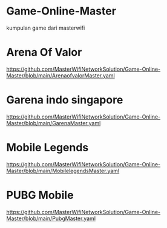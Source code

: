 # Game-Online-Master
kumpulan game dari masterwifi

# Arena Of Valor
https://github.com/MasterWifiNetworkSolution/Game-Online-Master/blob/main/ArenaofvalorMaster.yaml

# Garena indo singapore
https://github.com/MasterWifiNetworkSolution/Game-Online-Master/blob/main/GarenaMaster.yaml

# Mobile Legends
https://github.com/MasterWifiNetworkSolution/Game-Online-Master/blob/main/MobilelegendsMaster.yaml

# PUBG Mobile
https://github.com/MasterWifiNetworkSolution/Game-Online-Master/blob/main/PubgMaster.yaml
